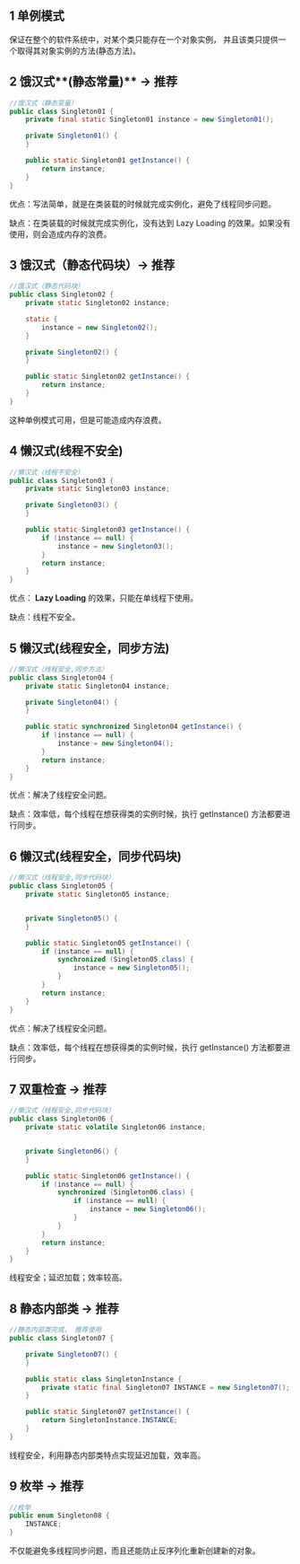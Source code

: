 ## 1 单例模式

保证在整个的软件系统中，对某个类只能存在一个对象实例， 并且该类只提供一个取得其对象实例的方法(静态方法)。

## 2  饿汉式**(**静态常量**)** -> 推荐

```java
//饿汉式（静态变量）
public class Singleton01 {
    private final static Singleton01 instance = new Singleton01();

    private Singleton01() {
    }

    public static Singleton01 getInstance() {
        return instance;
    }
}
```

 优点：写法简单，就是在类装载的时候就完成实例化，避免了线程同步问题。

缺点：在类装载的时候就完成实例化，没有达到 Lazy Loading 的效果。如果没有使用，则会造成内存的浪费。

## 3 饿汉式（静态代码块）-> 推荐

```java
//饿汉式（静态代码块）
public class Singleton02 {
    private static Singleton02 instance;

    static {
        instance = new Singleton02();
    }

    private Singleton02() {
    }

    public static Singleton02 getInstance() {
        return instance;
    }
}
```

这种单例模式可用，但是可能造成内存浪费。

## 4 懒汉式(线程不安全)

```java
//懒汉式（线程不安全）
public class Singleton03 {
    private static Singleton03 instance;

    private Singleton03() {
    }

    public static Singleton03 getInstance() {
        if (instance == null) {
            instance = new Singleton03();
        }
        return instance;
    }
}
```

优点： **Lazy Loading** 的效果，只能在单线程下使用。

缺点：线程不安全。

## 5 懒汉式(线程安全，同步方法)

```java
//懒汉式（线程安全,同步方法）
public class Singleton04 {
    private static Singleton04 instance;

    private Singleton04() {
    }

    public static synchronized Singleton04 getInstance() {
        if (instance == null) {
            instance = new Singleton04();
        }
        return instance;
    }
}
```

优点：解决了线程安全问题。

缺点：效率低，每个线程在想获得类的实例时候，执行 getInstance() 方法都要进行同步。

## 6  懒汉式(线程安全，同步代码块)

```java
//懒汉式（线程安全,同步代码块）
public class Singleton05 {
    private static Singleton05 instance;


    private Singleton05() {
    }

    public static Singleton05 getInstance() {
        if (instance == null) {
            synchronized (Singleton05.class) {
                instance = new Singleton05();
            }
        }
        return instance;
    }
}
```

优点：解决了线程安全问题。

缺点：效率低，每个线程在想获得类的实例时候，执行 getInstance() 方法都要进行同步。

## 7 双重检查 -> 推荐

```java
//懒汉式（线程安全,同步代码块）
public class Singleton06 {
    private static volatile Singleton06 instance;


    private Singleton06() {
    }

    public static Singleton06 getInstance() {
        if (instance == null) {
            synchronized (Singleton06.class) {
                if (instance == null) {
                    instance = new Singleton06();
                }
            }
        }
        return instance;
    }
}
```

线程安全；延迟加载；效率较高。

## 8 静态内部类 -> 推荐

```java
//静态内部类完成， 推荐使用
public class Singleton07 {

    private Singleton07() {
    }

    public static class SingletonInstance {
        private static final Singleton07 INSTANCE = new Singleton07();
    }

    public static Singleton07 getInstance() {
        return SingletonInstance.INSTANCE;
    }
}
```

线程安全，利用静态内部类特点实现延迟加载，效率高。

## 9 枚举 -> 推荐

```java
//枚举
public enum Singleton08 {
    INSTANCE;
}
```

不仅能避免多线程同步问题，而且还能防止反序列化重新创建新的对象。